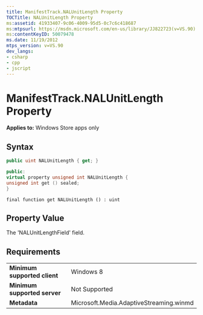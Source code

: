 ```yaml
---
title: ManifestTrack.NALUnitLength Property
TOCTitle: NALUnitLength Property
ms:assetid: 41933407-9c06-4009-95d5-0c7c6c418687
ms:mtpsurl: https://msdn.microsoft.com/en-us/library/JJ822723(v=VS.90)
ms:contentKeyID: 50079478
ms.date: 11/19/2012
mtps_version: v=VS.90
dev_langs:
- csharp
- cpp
- jscript
---
```


# ManifestTrack.NALUnitLength Property

**Applies to:** Windows Store apps only

## Syntax

```csharp
public uint NALUnitLength { get; }
```

```cpp
public:
virtual property unsigned int NALUnitLength {
unsigned int get () sealed;
}
```

```jscript
final function get NALUnitLength () : uint
```

## Property Value

The 'NALUnitLengthField' field.

## Requirements

|||
|--- |--- |
|**Minimum supported client**|Windows 8|
|**Minimum supported server**|Not Supported|
|**Metadata**|Microsoft.Media.AdaptiveStreaming.winmd|

